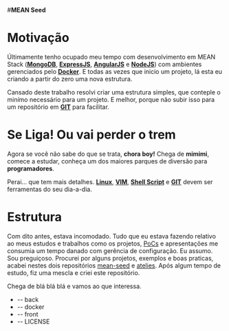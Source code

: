 #**MEAN Seed**

**Motivação**
=============

Últimamente tenho ocupado meu tempo com desenvolvimento em MEAN Stack ([**MongoDB**](https://www.mongodb.org), [**ExpressJS**](http://expressjs.com), [**AngularJS**](https://angularjs.org) e [**NodeJS**](https://nodejs.org/)) com ambientes gerenciados pelo [**Docker**](https://www.docker.com). E todas as vezes que inicio um projeto, lá esta eu criando a partir do zero uma nova estrutura.

Cansado deste trabalho resolvi criar uma estrutura simples, que conteple o minímo necessário para um projeto. E melhor, porque não subir isso para um repositório em [**GIT**](http://git-scm.com) para facilitar.


Se Liga! Ou vai perder o **trem**
=================================

Agora se você não sabe do que se trata, **chora boy!** Chega de **mimimi**, comece a estudar, conheça um dos maiores parques de diversão para **programadores**.

Perai... que tem mais detalhes. [**Linux**](http://pt.wikipedia.org/wiki/Linux), [**VIM**](http://www.vim.org), [**Shell Script**](http://pt.wikipedia.org/wiki/Shell_script) e  [**GIT**](http://git-scm.com) devem ser ferramentas do seu dia-a-dia.

**Estrutura**
=============
Com dito antes, estava incomodado. Tudo que eu estava fazendo relativo ao meus estudos e trabalhos como os projetos, [PoCs](http://pt.wikipedia.org/wiki/Prova_de_conceito) e apresentações me consumia um tempo danado com gerência de configuração. Eu assumo. Sou preguiçoso. Procurei por alguns projetos, exemplos e boas praticas, acabei nestes dois repositórios [mean-seed](https://github.com/suissa/mean-seed)  e [atelies](https://github.com/giggio/atelies). Após algum tempo de estudo, fiz uma mescla e criei este repositório.

Chega de blá blá blá  e vamos ao que interessa.

+ -- back
+ -- docker
+ -- front
+ -- LICENSE

	


